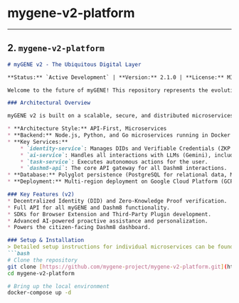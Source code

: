 # mygene-v2-platform

---

## 2. `mygene-v2-platform`

```markdown
# myGENE v2 - The Ubiquitous Digital Layer

**Status:** `Active Development` | **Version:** 2.1.0 | **License:** MIT

Welcome to the future of myGENE! This repository represents the evolution of our platform into a ubiquitous, API-first digital agency layer. This is the core platform that powers all user-facing applications, extensions, and plugins.

### Architectural Overview

myGENE v2 is built on a scalable, secure, and distributed microservices architecture.

* **Architecture Style:** API-First, Microservices
* **Backend:** Node.js, Python, and Go microservices running in Docker containers, orchestrated by Kubernetes.
* **Key Services:**
    * `identity-service`: Manages DIDs and Verifiable Credentials (ZKP logic).
    * `ai-service`: Handles all interactions with LLMs (Gemini), including briefings, greetings, and NLP tasks.
    * `task-service`: Executes autonomous actions for the user.
    * `dashm8-api`: The core API gateway for all Dashm8 interactions.
* **Database:** Polyglot persistence (PostgreSQL for relational data, MongoDB for logs and unstructured data).
* **Deployment:** Multi-region deployment on Google Cloud Platform (GCP).

### Key Features (v2)
* Decentralized Identity (DID) and Zero-Knowledge Proof verification.
* Full API for all myGENE and Dashm8 functionality.
* SDKs for Browser Extension and Third-Party Plugin development.
* Advanced AI-powered proactive assistance and personalization.
* Powers the citizen-facing Dashm8 dashboard.

### Setup & Installation
> Detailed setup instructions for individual microservices can be found in their respective subdirectories. A Docker Compose file is provided for local development environments.
```bash
# Clone the repository
git clone [https://github.com/mygene-project/mygene-v2-platform.git](https://github.com/mygene-project/mygene-v2-platform.git)
cd mygene-v2-platform

# Bring up the local environment
docker-compose up -d
